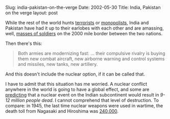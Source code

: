 Slug: india-pakistan-on-the-verge
Date: 2002-05-30
Title: India, Pakistan on the verge
layout: post

While the rest of the world hunts <a href="http://www.pbs.org/wgbh/pages/frontline/shows/binladen/who/alqaeda.html">terrorists</a> or <a href="http://www.microsoft.com">monopolists</a>, India and Pakistan have had it up to their earlobes with each other and are amassing, well, <a href="http://www.commondreams.org/headlines02/0524-01.htm">masses of soldiers</a> on the 2000 mile border between the two nations.

Then there&#39;s this:
<blockquote>Both armies are modernizing fast: ... their compulsive rivalry is buying them new combat aircraft, new airborne warning and control systems and missiles, new tanks, new artillery.</blockquote>

And this doesn&#39;t include the nuclear option, if it can be called that.

I have to admit that this situation has me worried. A nuclear conflict anywhere in the world is going to have a global effect, and some are <a href="http://www.newsminute.com/pakindianukewar.htm">predicting</a> that a nuclear event on the Indian subcontinent would result in <i>9-12 million people dead</i>. I cannot comprehend that level of destruction. To compare: in 1945, the last time nuclear weapons were used in wartime, the death toll from Nagasaki and Hiroshima was <a href="http://www.airpowermuseum.org/trafter.html">240,000</a>.
